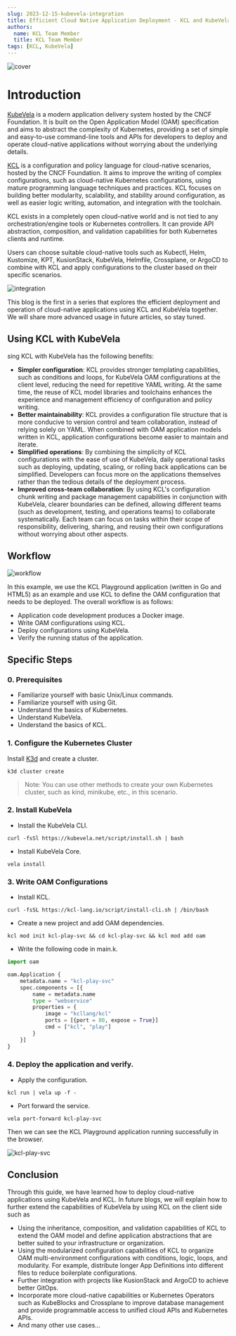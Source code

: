 ```yaml
---
slug: 2023-12-15-kubevela-integration
title: Efficient Cloud Native Application Deployment - KCL and KubeVela Integration Quick Guide
authors:
  name: KCL Team Member
  title: KCL Team Member
tags: [KCL, KubeVela]
---
```


![cover](/img/blog/2023-12-15-kubevela-integration/cover.png)

# Introduction

[KubeVela](https://kubevela.net/) is a modern application delivery system hosted by the CNCF Foundation. It is built on the Open Application Model (OAM) specification and aims to abstract the complexity of Kubernetes, providing a set of simple and easy-to-use command-line tools and APIs for developers to deploy and operate cloud-native applications without worrying about the underlying details.

[KCL](https://kcl-lang.io) is a configuration and policy language for cloud-native scenarios, hosted by the CNCF Foundation. It aims to improve the writing of complex configurations, such as cloud-native Kubernetes configurations, using mature programming language techniques and practices. KCL focuses on building better modularity, scalability, and stability around configuration, as well as easier logic writing, automation, and integration with the toolchain.

KCL exists in a completely open cloud-native world and is not tied to any orchestration/engine tools or Kubernetes controllers. It can provide API abstraction, composition, and validation capabilities for both Kubernetes clients and runtime.

Users can choose suitable cloud-native tools such as Kubectl, Helm, Kustomize, KPT, KusionStack, KubeVela, Helmfile, Crossplane, or ArgoCD to combine with KCL and apply configurations to the cluster based on their specific scenarios.

![integration](/img/blog/2023-12-15-kubevela-integration/integration.png)

This blog is the first in a series that explores the efficient deployment and operation of cloud-native applications using KCL and KubeVela together. We will share more advanced usage in future articles, so stay tuned.

## Using KCL with KubeVela

sing KCL with KubeVela has the following benefits:

+ **Simpler configuration**: KCL provides stronger templating capabilities, such as conditions and loops, for KubeVela OAM configurations at the client level, reducing the need for repetitive YAML writing. At the same time, the reuse of KCL model libraries and toolchains enhances the experience and management efficiency of configuration and policy writing.
+ **Better maintainability**: KCL provides a configuration file structure that is more conducive to version control and team collaboration, instead of relying solely on YAML. When combined with OAM application models written in KCL, application configurations become easier to maintain and iterate.
+ **Simplified operations**: By combining the simplicity of KCL configurations with the ease of use of KubeVela, daily operational tasks such as deploying, updating, scaling, or rolling back applications can be simplified. Developers can focus more on the applications themselves rather than the tedious details of the deployment process.
+ **Improved cross-team collaboration**: By using KCL's configuration chunk writing and package management capabilities in conjunction with KubeVela, clearer boundaries can be defined, allowing different teams (such as development, testing, and operations teams) to collaborate systematically. Each team can focus on tasks within their scope of responsibility, delivering, sharing, and reusing their own configurations without worrying about other aspects.

## Workflow

![workflow](/img/blog/2023-12-15-kubevela-integration/workflow.png)

In this example, we use the KCL Playground application (written in Go and HTML5) as an example and use KCL to define the OAM configuration that needs to be deployed. The overall workflow is as follows:

+ Application code development produces a Docker image.
+ Write OAM configurations using KCL.
+ Deploy configurations using KubeVela.
+ Verify the running status of the application.

## Specific Steps

### 0. Prerequisites

+ Familiarize yourself with basic Unix/Linux commands.
+ Familiarize yourself with using Git.
+ Understand the basics of Kubernetes.
+ Understand KubeVela.
+ Understand the basics of KCL.

### 1. Configure the Kubernetes Cluster

Install [K3d](https://github.com/k3d-io/k3d) and create a cluster.

```shell
k3d cluster create
```

> Note: You can use other methods to create your own Kubernetes cluster, such as kind, minikube, etc., in this scenario.

### 2. Install KubeVela

+ Install the KubeVela CLI.

```shell
curl -fsSl https://kubevela.net/script/install.sh | bash
```

+ Install KubeVela Core.

```shell
vela install
```

### 3. Write OAM Configurations

+ Install KCL.

```shell
curl -fsSL https://kcl-lang.io/script/install-cli.sh | /bin/bash
```

+ Create a new project and add OAM dependencies.

```shell
kcl mod init kcl-play-svc && cd kcl-play-svc && kcl mod add oam
```

+ Write the following code in main.k.

```python
import oam

oam.Application {
    metadata.name = "kcl-play-svc"
    spec.components = [{
        name = metadata.name
        type = "webservice"
        properties = {
            image = "kcllang/kcl"
            ports = [{port = 80, expose = True}]  
            cmd = ["kcl", "play"]
        }
    }]
}
```

### 4. Deploy the application and verify.

+ Apply the configuration.

```shell
kcl run | vela up -f -
```

+ Port forward the service.

```shell
vela port-forward kcl-play-svc
```

Then we can see the KCL Playground application running successfully in the browser.

![kcl-play-svc](/img/blog/2023-12-15-kubevela-integration/kcl-play-svc.png)

## Conclusion

Through this guide, we have learned how to deploy cloud-native applications using KubeVela and KCL. In future blogs, we will explain how to further extend the capabilities of KubeVela by using KCL on the client side such as

+ Using the inheritance, composition, and validation capabilities of KCL to extend the OAM model and define application abstractions that are better suited to your infrastructure or organization.
+ Using the modularized configuration capabilities of KCL to organize OAM multi-environment configurations with conditions, logic, loops, and modularity. For example, distribute longer App Definitions into different files to reduce boilerplate configurations.
+ Further integration with projects like KusionStack and ArgoCD to achieve better GitOps.
+ Incorporate more cloud-native capabilities or Kubernetes Operators such as KubeBlocks and Crossplane to improve database management and provide programmable access to unified cloud APIs and Kubernetes APIs.
+ And many other use cases...

